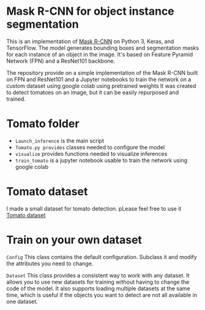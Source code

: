 # Mask R-CNN for object instance segmentation

This is an implementation of [Mask R-CNN](https://arxiv.org/abs/1703.06870) on Python 3, Keras, and TensorFlow.
The model generates bounding boxes and segmentation masks for each instance of an object in the image.
It's based on Feature Pyramid Network (FPN) and a ResNet101 backbone.

The repository provide on a simple implementation of the Mask R-CNN built on FPN
and ResNet101 and a Jupyter notebooks to train the network on a custom dataset using google colab using pretrained weights
It was created to detect tomatoes on an image, but it can be easily repurposed and trained.

# Tomato folder
* ```Launch_inference``` is the main script
* ```Tomato.py provides``` classes needed to configure the model
* ```visualize``` provides functions needed to visualize inferences
* ```train_tomato``` is a jupyter notebook usable to train the network using google colab

# Tomato dataset
I made a small dataset for tomato detection. pLease feel free to use it
[Tomato dataset](https://drive.google.com/drive/folders/1QUBwzUc8uyjCXemetmurzBxbxt4pWQZ1?usp=sharing)

# Train on your own dataset
```Config```
This class contains the default configuration. Subclass it and modify the attributes you need to change.

```Dataset```
This class provides a consistent way to work with any dataset.
It allows you to use new datasets for training without having to change
the code of the model. It also supports loading multiple datasets at the
same time, which is useful if the objects you want to detect are not
all available in one dataset.
